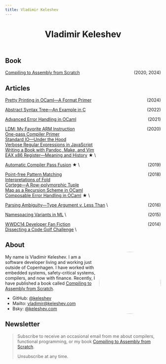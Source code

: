 ```yaml
---
title: Vladimir Keleshev
---
```


<header>
<h1>
Vladimir Keleshev
</h1>
<!--em>Programming • compilers • writing</em!-->
</header>





## Book

<span style="float:right">(2020, 2024)</span>

[Compiling to Assembly from Scratch](/compiling-to-assembly-from-scratch/)

Articles
--------

<div style="text-align:left">

<span style="float:right">(2024)</span>

[Pretty Printing in OCaml—A Format Primer](/pretty-printing-in-ocaml-a-format-primer) 

<span style="float:right">(2022)</span>

[Abstract Syntax Tree—An Example in C](/abstract-syntax-tree-an-example-in-c) 

<span style="float:right">(2021)</span>

[Advanced Error Handling in OCaml](/advanced-error-handling-in-ocaml)

<span style="float:right">(2020)</span>

[LDM: My Favorite ARM Instruction](/ldm-my-favorite-arm-instruction) \
[One-pass Compiler Primer](/one-pass-compiler-primer) \
[Standard IO—Under the Hood](/standard-io-under-the-hood) \
[Verbose Regular Expressions in JavaScript](/verbose-regular-expressions-in-javascript) \
[Writing a Book with Pandoc, Make, and Vim](/my-book-writing-setup) \
[EAX x86 Register—Meaning and History](/eax-x86-register-meaning-and-history) ★ \

<span style="float:right">(2019)</span>

[Automatic Compiler Pass Fusion](/automatic-compiler-pass-fusion) ★ \

<span style="float:right">(2018)</span>

[Point-free Pattern Matching](/point-free-pattern-matching) \
[Interpretations of Fold](/interpretations-of-fold) \
[Cortege—A Row-polymorphic Tuple](cortege-a-row-polymorphic-tuple) \
[Map as a Recursion Scheme in OCaml](/map-as-a-recursion-scheme-in-ocaml) \
[Composable Error Handling in OCaml](/composable-error-handling-in-ocaml) ★ \

<span style="float:right">(2016)</span>

[Parsing Ambiguity—Type Argument *v.* Less Than](/parsing-ambiguity-type-argument-v-less-than) \

<span style="float:right">(2015)</span>

[Namespacing Variants in ML](/namespacing-variants-in-ml) \

<span style="float:right">(2014)</span>

[WWDC14 Developer Fan Fiction](/wwdc14-developer-fan-fiction) \
[Dissecting a Code Golf Challenge](/dissecting-a-code-golf-challenge) \

</div>

<!--

Blog
----

<!--
  * Trickery that makes printf in OCaml work
  * Let's use JavaScript pp to compile something to it
  * Advanced Pretty Printing in OCaml: JavaScript Example
  * Tagless Final Primer: JSON Example
  * Composable Pretty Printing in OCaml: JSON Example
  * JSON ADT design example?

* 2024
  * [Pretty Printing in OCaml: A Format Primer](/pretty-printing-in-ocaml-a-format-primer)
* 2022
  * [Abstract Syntax Tree: An Example in C](/abstract-syntax-tree-an-example-in-c) 
* 2023
  * [Advanced Error Handling in OCaml](/advanced-error-handling-in-ocaml)
* 2020
  * [LDM: My Favorite ARM Instruction](/ldm-my-favorite-arm-instruction)
  * [One-pass Compiler Primer](/one-pass-compiler-primer)
  * [Standard IO: Under the Hood](/standard-io-under-the-hood)
  * [Verbose Regular Expressions in JavaScript](/verbose-regular-expressions-in-javascript)
  * [Writing a Book with Pandoc, Make, and Vim](/my-book-writing-setup)
  * [EAX x86 Register: Meaning and History](/eax-x86-register-meaning-and-history)
* 2019
  * [Automatic Compiler Pass Fusion](/automatic-compiler-pass-fusion)
* 2018
  * [Point-free Pattern Matching](/point-free-pattern-matching)
  * [Interpretations of Fold](/interpretations-of-fold)
  * [Cortege: A Row-polymorphic Tuple](cortege-a-row-polymorphic-tuple)
  * [Map as a Recursion Scheme in OCaml](/map-as-a-recursion-scheme-in-ocaml)
  * [Composable Error Handling in OCaml](/composable-error-handling-in-ocaml)
* 2016
  * [Parsing Ambiguity: Type Argument *v.* Less Than](/parsing-ambiguity-type-argument-v-less-than)
* 2015
  * [Namespacing Variants in ML](/namespacing-variants-in-ml)
* 2014
  * [WWDC14 Developer Fan Fiction](/wwdc14-developer-fan-fiction)
  * [Dissecting a Code Golf Challenge](/dissecting-a-code-golf-challenge)

-->
<!--

Talks
-----
* [Create Beautiful Command-line Interfaces with Python](http://youtu.be/pXhcPJK5cMc)


Boolean Algebra
---------------

In 2010 I made a series of videos about Boolean Algebra.

* [Intoroduction](/boolean-algebra-introduction)
* [Truth Tables](/boolean-algebra-truth-tables)
* [Karnaugh Maps](/boolean-algebra-karnaugh-maps)
* [DeMorgan’s Theorem](/boolean-algebra-demorgans-theorem)
* [Standard Forms](/boolean-algebra-standard-sop-pos-forms)


-->

<img src=./keleshev.jpg width=200 height=200 style="float:right; border-radius:100px; margin-top:50px" />

## About


My name is Vladimir Keleshev.
I am a software developer living and working just outside of Copenhagen.
I have worked with embedded systems, safety-critical systems,
compilers, and now with finance.
Recently, I have published a book called [Compiling to Assembly from Scratch](/compiling-to-assembly-from-scratch).

* GitHub: [\@keleshev](http://github.com/keleshev)
* Mailto: [vladimir@keleshev.com](mailto:vladimir@keleshev.com)
* Bsky: [\@keleshev.com](https://bsky.app/profile/keleshev.com)

<!--* [Résumé](/about) -->


## Newsletter

> Subscribe to receive an occasional email from me about compilers, functional programming, or my book [Compiling to Assembly from Scratch](/compiling-to-assembly-from-scratch).
>
> <script async data-uid="8529ea38b4" src="https://motivated-writer-7421.ck.page/8529ea38b4/index.js"></script>
>
> Unsubscribe at any time.
>
